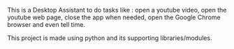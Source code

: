 This is a Desktop Assistant to do tasks like :
open a youtube video,
open the youtube web page, 
close the app when needed, 
open the Google Chrome browser 
and even tell time. 

This project is made using python and its supporting libraries/modules.
 

